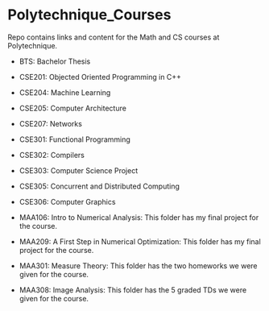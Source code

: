 # Polytechnique_Courses
Repo contains links and content for the Math and CS courses at Polytechnique.

- BTS: Bachelor Thesis
- CSE201: Objected Oriented Programming in C++
- CSE204: Machine Learning
- CSE205: Computer Architecture
- CSE207: Networks
- CSE301: Functional Programming
- CSE302: Compilers
- CSE303: Computer Science Project
- CSE305: Concurrent and Distributed Computing
- CSE306: Computer Graphics

- MAA106: Intro to Numerical Analysis: This folder has my final project for the course.
- MAA209: A First Step in Numerical Optimization: This folder has my final project for the course.
- MAA301: Measure Theory: This folder has the two homeworks we were given for the course.
- MAA308: Image Analysis: This folder has the 5 graded TDs we were given for the course.